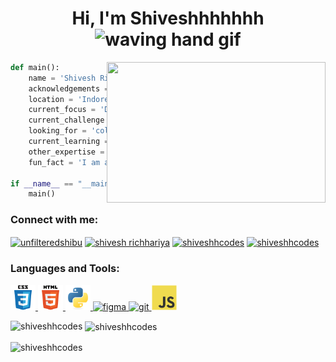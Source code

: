 <h1 align="center">Hi, I'm Shiveshhhhhhh <img src="https://user-images.githubusercontent.com/72663882/171687151-bb31c996-c9d2-49c8-b593-734946893b23.gif" alt="waving hand gif" aria-hidden="true" width="40" /></h1>

<img align="right" width="350" height="225" src="https://media.tenor.com/pT_eK7L76OEAAAAC/coding-computer-coding.gif" />

```python
def main():
    name = 'Shivesh Richhariya'
    acknowledgements = 'Software Developer'
    location = 'Indore, India'
    current_focus = 'Development, AI & ML'
    current_challenge = '100 days of code challenge'
    looking_for = 'collaborations for projects and internships'
    current_learning = 'Python'
    other_expertise = 'startups and marketing'
    fun_fact = 'I am a good listener and developer.'

if __name__ == "__main__":
    main()

```
<h3 align="left">Connect with me:</h3>
<p align="left">
<a href="https://twitter.com/unfilteredshibu" target="blank"><img align="center" src="https://raw.githubusercontent.com/rahuldkjain/github-profile-readme-generator/master/src/images/icons/Social/twitter.svg" alt="unfilteredshibu" height="30" width="40" /></a>
<a href="https://linkedin.com/in/shivesh richhariya" target="blank"><img align="center" src="https://raw.githubusercontent.com/rahuldkjain/github-profile-readme-generator/master/src/images/icons/Social/linked-in-alt.svg" alt="shivesh richhariya" height="30" width="40" /></a>
<!-- <a href="https://stackoverflow.com/users/shiveshhcodes" target="blank"><img align="center" src="https://raw.githubusercontent.com/rahuldkjain/github-profile-readme-generator/master/src/images/icons/Social/stack-overflow.svg" alt="shiveshhcodes" height="30" width="40" /></a> -->
<!-- <a href="https://instagram.com/shiveshhhhhhh" target="blank"><img align="center" src="https://raw.githubusercontent.com/rahuldkjain/github-profile-readme-generator/master/src/images/icons/Social/instagram.svg" alt="shiveshhhhhhh" height="30" width="40" /></a> -->
<a href="https://www.leetcode.com/shiveshhcodes" target="blank"><img align="center" src="https://raw.githubusercontent.com/rahuldkjain/github-profile-readme-generator/master/src/images/icons/Social/leet-code.svg" alt="shiveshhcodes" height="30" width="40" /></a>
<a href="https://www.hackerrank.com/shiveshdeveloper" target="blank"><img align="center" src="https://raw.githubusercontent.com/rahuldkjain/github-profile-readme-generator/master/src/images/icons/Social/hackerrank.svg" alt="shiveshhcodes" height="30" width="40" /></a>
</p>
<h3 align="left">Languages and Tools:</h3>
<p align="left"> 
<!--     <a href="https://www.w3schools.com/cpp/" target="_blank" rel="noreferrer">
        <img src="https://raw.githubusercontent.com/devicons/devicon/master/icons/cplusplus/cplusplus-original.svg" alt="cplusplus" width="40" height="40"/> -->
    </a> 
    <a href="https://www.w3schools.com/css/" target="_blank" rel="noreferrer">
        <img src="https://raw.githubusercontent.com/devicons/devicon/master/icons/css3/css3-original-wordmark.svg" alt="css3" width="40" height="40"/>
    </a> 
    <a href="https://www.w3.org/html/" target="_blank" rel="noreferrer">
        <img src="https://raw.githubusercontent.com/devicons/devicon/master/icons/html5/html5-original-wordmark.svg" alt="html5" width="40" height="40"/>
    </a> 
    <a href="https://www.python.org" target="_blank" rel="noreferrer">
        <img src="https://raw.githubusercontent.com/devicons/devicon/master/icons/python/python-original.svg" alt="python" width="40" height="40"/>
    </a>
    <a href="https://www.figma.com/" target="_blank" rel="noreferrer">
        <img src="https://www.vectorlogo.zone/logos/figma/figma-icon.svg" alt="figma" width="40" height="40"/>
    </a>
    <a href="https://git-scm.com/" target="_blank" rel="noreferrer">
        <img src="https://www.vectorlogo.zone/logos/git-scm/git-scm-icon.svg" alt="git" width="40" height="40"/>
    </a>
    <a href="https://developer.mozilla.org/en-US/docs/Web/JavaScript" target="_blank" rel="noreferrer">
        <img src="https://raw.githubusercontent.com/devicons/devicon/master/icons/javascript/javascript-original.svg" alt="javascript" width="40" height="40"/>
    </a>
</p>
<p><img align="left" src="https://github-readme-stats.vercel.app/api/top-langs?username=shiveshhcodes&show_icons=true&locale=en&layout=compact" alt="shiveshhcodes" /></p>
<p>&nbsp;<img align="center" src="https://github-readme-stats.vercel.app/api?username=shiveshhcodes&show_icons=true&locale=en" alt="shiveshhcodes" /></p>
<p><img align="center" src="https://github-readme-streak-stats.herokuapp.com/?user=shiveshhcodes&" alt="shiveshhcodes" /></p>
